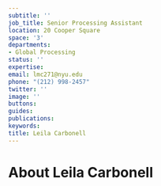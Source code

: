 ```yaml
---
subtitle: ''
job_title: Senior Processing Assistant
location: 20 Cooper Square
space: '3'
departments:
- Global Processing
status: ''
expertise: 
email: lmc271@nyu.edu
phone: "(212) 998-2457"
twitter: ''
image: ''
buttons: 
guides: 
publications: 
keywords: 
title: Leila Carbonell
---
```


# About Leila Carbonell